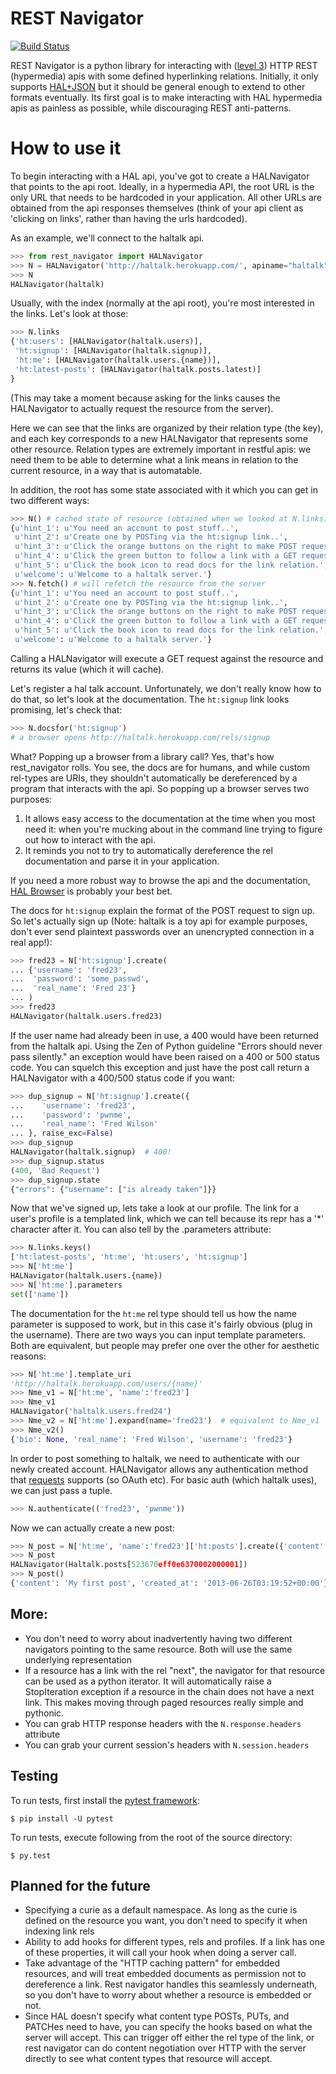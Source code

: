 # REST Navigator

[![Build Status](https://travis-ci.org/deontologician/rest_navigator.png?branch=master)](https://travis-ci.org/deontologician/rest_navigator)

REST Navigator is a python library for interacting with
([level 3](http://martinfowler.com/articles/richardsonMaturityModel.html#level3))
HTTP REST (hypermedia) apis with some defined hyperlinking relations. Initially,
it only supports [HAL+JSON](http://tools.ietf.org/html/draft-kelly-json-hal-05)
but it should be general enough to extend to other formats eventually. Its first
goal is to make interacting with HAL hypermedia apis as painless as possible,
while discouraging REST anti-patterns.

# How to use it

To begin interacting with a HAL api, you've got to create a HALNavigator that
points to the api root. Ideally, in a hypermedia API, the root URL is the only
URL that needs to be hardcoded in your application. All other URLs are obtained
from the api responses themselves (think of your api client as 'clicking on
links', rather than having the urls hardcoded).

As an example, we'll connect to the haltalk api.

```python
>>> from rest_navigator import HALNavigator
>>> N = HALNavigator('http://haltalk.herokuapp.com/', apiname="haltalk")
>>> N
HALNavigator(haltalk)
```

Usually, with the index (normally at the api root), you're most interested in
the links. Let's look at those:

```python
>>> N.links
{'ht:users': [HALNavigator(haltalk.users)],
 'ht:signup': [HALNavigator(haltalk.signup)],
 'ht:me': [HALNavigator(haltalk.users.{name})],
 'ht:latest-posts': [HALNavigator(haltalk.posts.latest)]
}
```

(This may take a moment because asking for the links causes the HALNavigator to
actually request the resource from the server).

Here we can see that the links are organized by their relation type (the key),
and each key corresponds to a new HALNavigator that represents some other
resource. Relation types are extremely important in restful apis: we need them
to be able to determine what a link means in relation to the current resource,
in a way that is automatable.

In addition, the root has some state associated with it which you can get in two
different ways:

```python
>>> N() # cached state of resource (obtained when we looked at N.links)
{u'hint_1': u'You need an account to post stuff..',
 u'hint_2': u'Create one by POSTing via the ht:signup link..',
 u'hint_3': u'Click the orange buttons on the right to make POST requests..',
 u'hint_4': u'Click the green button to follow a link with a GET request..',
 u'hint_5': u'Click the book icon to read docs for the link relation.',
 u'welcome': u'Welcome to a haltalk server.'}
>>> N.fetch() # will refetch the resource from the server
{u'hint_1': u'You need an account to post stuff..',
 u'hint_2': u'Create one by POSTing via the ht:signup link..',
 u'hint_3': u'Click the orange buttons on the right to make POST requests..',
 u'hint_4': u'Click the green button to follow a link with a GET request..',
 u'hint_5': u'Click the book icon to read docs for the link relation.',
 u'welcome': u'Welcome to a haltalk server.'}
```

Calling a HALNavigator will execute a GET request against the resource and
returns its value (which it will cache).

Let's register a hal talk account. Unfortunately, we don't really know how to do
that, so let's look at the documentation. The `ht:signup` link looks promising,
let's check that:

```python
>>> N.docsfor('ht:signup')
# a browser opens http://haltalk.herokuapp.com/rels/signup
```

What? Popping up a browser from a library call? Yes, that's how rest_navigator
rolls. You see, the docs are for humans, and while custom rel-types are URIs,
they shouldn't automatically be dereferenced by a program that interacts with
the api. So popping up a browser serves two purposes:

  1. It allows easy access to the documentation at the time when you most need
  it: when you're mucking about in the command line trying to figure out how to
  interact with the api.
  2. It reminds you not to try to automatically dereference the rel
  documentation and parse it in your application.

If you need a more robust way to browse the api and the documentation,
[HAL Browser](https://github.com/mikekelly/hal-browser) is probably your best
bet.

The docs for `ht:signup` explain the format of the POST request to sign up. So
let's actually sign up (Note: haltalk is a toy api for example purposes, don't
ever send plaintext passwords over an unencrypted connection in a real app!):

```python
>>> fred23 = N['ht:signup'].create(
... {'username': 'fred23',
...  'password': 'some_passwd',
...  'real_name': 'Fred 23'}
... )
>>> fred23
HALNavigator(haltalk.users.fred23)
```

If the user name had already been in use, a 400 would have been returned from
the haltalk api. Using the Zen of Python guideline "Errors should never pass
silently." an exception would have been raised on a 400 or 500 status code. You
can squelch this exception and just have the post call return a HALNavigator
with a 400/500 status code if you want:

```python
>>> dup_signup = N['ht:signup'].create({
...    'username': 'fred23',
...    'password': 'pwnme',
...    'real_name': 'Fred Wilson'
... }, raise_exc=False)
>>> dup_signup
HALNavigator(haltalk.signup)  # 400!
>>> dup_signup.status
(400, 'Bad Request')
>>> dup_signup.state
{"errors": {"username": ["is already taken"]}}
```

Now that we've signed up, lets take a look at our profile. The link for a user's
profile is a templated link, which we can tell because its repr has a '*'
character after it. You can also tell by the .parameters attribute:

```python
>>> N.links.keys()
['ht:latest-posts', 'ht:me', 'ht:users', 'ht:signup']
>>> N['ht:me']
HALNavigator(haltalk.users.{name})
>>> N['ht:me'].parameters
set(['name'])
```

The documentation for the `ht:me` rel type should tell us how the name parameter
is supposed to work, but in this case it's fairly obvious (plug in the
username). There are two ways you can input template parameters. Both are
equivalent, but people may prefer one over the other for aesthetic reasons:

```python
>>> N['ht:me'].template_uri
'http://haltalk.herokuapp.com/users/{name}'
>>> Nme_v1 = N['ht:me', 'name':'fred23']
>>> Nme_v1
HALNavigator('haltalk.users.fred24')
>>> Nme_v2 = N['ht:me'].expand(name='fred23')  # equivalent to Nme_v1
>>> Nme_v2()
{'bio': None, 'real_name': 'Fred Wilson', 'username': 'fred23'}
```

In order to post something to haltalk, we need to authenticate with our newly
created account. HALNavigator allows any authentication method that
[requests](http://www.python-requests.org/en/latest/user/advanced/#custom-authentication)
supports (so OAuth etc). For basic auth (which haltalk uses), we can just pass a
tuple.

```python
>>> N.authenticate(('fred23', 'pwnme'))
```

Now we can actually create a new post:

```python
>>> N_post = N['ht:me', 'name':'fred23']['ht:posts'].create({'content': 'My first post'})
>>> N_post
HALNavigator(Haltalk.posts[523670eff0e6370002000001])
>>> N_post()
{'content': 'My first post', 'created_at': '2013-06-26T03:19:52+00:00'}
```

## More:

* You don't need to worry about inadvertently having two different navigators
  pointing to the same resource. Both will use the same underlying representation
* If a resource has a link with the rel "next", the navigator for that resource
  can be used as a python iterator. It will automatically raise a StopIteration
  exception if a resource in the chain does not have a next link. This makes
  moving through paged resources really simple and pythonic.
* You can grab HTTP response headers with the `N.response.headers` attribute
* You can grab your current session's headers with `N.session.headers`

## Testing
To run tests, first install the [pytest framework](http://pytest.org/latest/getting-started.html):

```
$ pip install -U pytest
```

To run tests, execute following from the root of the source directory:

```
$ py.test
```

## Planned for the future
* Specifying a curie as a default namespace. As long as the curie is defined on
  the resource you want, you don't need to specify it when indexing link rels
* Ability to add hooks for different types, rels and profiles. If a link has one
  of these properties, it will call your hook when doing a server call.
* Take advantage of the "HTTP caching pattern" for embedded resources, and will
  treat embedded documents as permission not to dereference a link. Rest
  navigator handles this seamlessly underneath, so you don't have to worry about
  whether a resource is embedded or not.
* Since HAL doesn't specify what content type POSTs, PUTs, and PATCHes need to
  have, you can specify the hooks based on what the server will accept. This can
  trigger off either the rel type of the link, or rest navigator can do content
  negotiation over HTTP with the server directly to see what content types that
  resource will accept.
